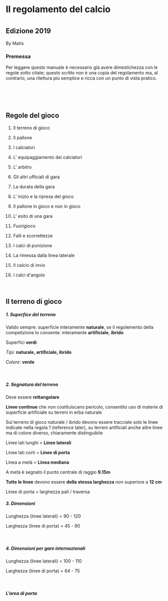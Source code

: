 # Il regolamento del calcio

# 

## Edizione 2019

By Matis

### Premessa

Per leggere questo manuale è necessario già avere dimestichezza con le regole sotto citate; questo scritto non è una copia del regolamento ma, al contrario, una rilettura più semplice e ricca con un punto di vista pratico.

ㅤ

ㅤ

## Regole del gioco

1. Il terreno di gioco

2. Il pallone

3. I calciatori

4. L' equipaggiamento dei calciatori

5. L' arbitro

6. Gli altri ufficiali di gara

7. La durata della gara

8. L' inizio e la ripresa del gioco

9. Il pallone in gioco e non in gioco

10. L' esito di una gara

11. Fuorigioco

12. Falli e scorrettezze

13. I calci di punizione

14. La rimessa dalla linea laterale

15. Il calcio di invio

16. I calci d'angolo
    
    ㅤ

## Il terreno di gioco

##### 1. Superfice del terreno

Valido sempre: superficie interamente **naturale**, se il regolemento della competizione lo consente: interamente **artificiale**, **ibrido**

Superfici **verdi**

*Tipi*: **naturale, artificiale, ibrido**

*Colore*: **verde**

ㅤ

##### 2. Segnatura del terreno

Deve essere **rettangolare**

**Linee continue** che non costituiscano pericolo, consentito uso di materie di superficie artificiale su terreni in erba naturale

Sul terreno di gioco naturale / ibrido devono essere tracciate solo le linee indicate nella regola 1 (reference later), su terreni artificiali anche altre linee ma di colore diverso, chiaramente distinguibile

Linee lati lunghi = **Linee laterali**

Linee lati corti = **Linee di porta**

Linea a metà = **Linea mediana** 

A metà è segnato il punto centrale di raggio **9.15m**

**Tutte le linee** devono essere **della stessa larghezza** non superiore a **12 cm**

Linee di porta = larghezza pali / traversa



##### 3. Dimensioni

Lunghezza (linee laterali) =  90 - 120

Larghezza (linee di porta) = 45 - 90

ㅤ

##### 4. Dimensioni per gare internazionali

Lunghezza (linee laterali) = 100 - 110

Larghezza (linee di porta) = 64 - 75

ㅤ

##### L'area di porta
